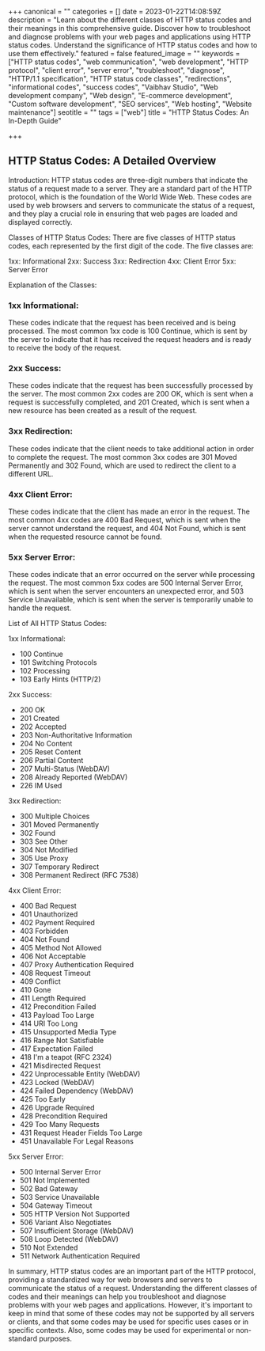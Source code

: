 +++
canonical = ""
categories = []
date = 2023-01-22T14:08:59Z
description = "Learn about the different classes of HTTP status codes and their meanings in this comprehensive guide. Discover how to troubleshoot and diagnose problems with your web pages and applications using HTTP status codes. Understand the significance of HTTP status codes and how to use them effectively."
featured = false
featured_image = ""
keywords = ["HTTP status codes", "web communication", "web development", "HTTP protocol", "client error", "server error", "troubleshoot", "diagnose", "HTTP/1.1 specification", "HTTP status code classes", "redirections", "informational codes", "success codes", "Vaibhav Studio", "Web development company", "Web design", "E-commerce development", "Custom software development", "SEO services", "Web hosting", "Website maintenance"]
seotitle = ""
tags = ["web"]
title = "HTTP Status Codes: An In-Depth Guide"

+++
## HTTP Status Codes: A Detailed Overview

Introduction:
HTTP status codes are three-digit numbers that indicate the status of a request made to a server. They are a standard part of the HTTP protocol, which is the foundation of the World Wide Web. These codes are used by web browsers and servers to communicate the status of a request, and they play a crucial role in ensuring that web pages are loaded and displayed correctly.

Classes of HTTP Status Codes:
There are five classes of HTTP status codes, each represented by the first digit of the code. The five classes are:

1xx: Informational
2xx: Success
3xx: Redirection
4xx: Client Error
5xx: Server Error

Explanation of the Classes:

### 1xx Informational:
These codes indicate that the request has been received and is being processed. The most common 1xx code is 100 Continue, which is sent by the server to indicate that it has received the request headers and is ready to receive the body of the request.

### 2xx Success:
These codes indicate that the request has been successfully processed by the server. The most common 2xx codes are 200 OK, which is sent when a request is successfully completed, and 201 Created, which is sent when a new resource has been created as a result of the request.

### 3xx Redirection:
These codes indicate that the client needs to take additional action in order to complete the request. The most common 3xx codes are 301 Moved Permanently and 302 Found, which are used to redirect the client to a different URL.

### 4xx Client Error:
These codes indicate that the client has made an error in the request. The most common 4xx codes are 400 Bad Request, which is sent when the server cannot understand the request, and 404 Not Found, which is sent when the requested resource cannot be found.

### 5xx Server Error:
These codes indicate that an error occurred on the server while processing the request. The most common 5xx codes are 500 Internal Server Error, which is sent when the server encounters an unexpected error, and 503 Service Unavailable, which is sent when the server is temporarily unable to handle the request.

List of All HTTP Status Codes:

1xx Informational:
- 100 Continue
- 101 Switching Protocols
- 102 Processing
- 103 Early Hints (HTTP/2)

2xx Success:
- 200 OK
- 201 Created
- 202 Accepted
- 203 Non-Authoritative Information
- 204 No Content
- 205 Reset Content
- 206 Partial Content
- 207 Multi-Status (WebDAV)
- 208 Already Reported (WebDAV)
- 226 IM Used

3xx Redirection:
- 300 Multiple Choices
- 301 Moved Permanently
- 302 Found
- 303 See Other
- 304 Not Modified
- 305 Use Proxy
- 307 Temporary Redirect
- 308 Permanent Redirect (RFC 7538)

4xx Client Error:
- 400 Bad Request
- 401 Unauthorized
- 402 Payment Required
- 403 Forbidden
- 404 Not Found
- 405 Method Not Allowed
- 406 Not Acceptable
- 407 Proxy Authentication Required
- 408 Request Timeout
- 409 Conflict
- 410 Gone
- 411 Length Required
- 412 Precondition Failed
- 413 Payload Too Large
- 414 URI Too Long
- 415 Unsupported Media Type
- 416 Range Not Satisfiable
- 417 Expectation Failed
- 418 I'm a teapot (RFC 2324)
- 421 Misdirected Request
- 422 Unprocessable Entity (WebDAV)
- 423 Locked (WebDAV)
- 424 Failed Dependency (WebDAV)
- 425 Too Early
- 426 Upgrade Required
- 428 Precondition Required
- 429 Too Many Requests
- 431 Request Header Fields Too Large
- 451 Unavailable For Legal Reasons

5xx Server Error:
- 500 Internal Server Error
- 501 Not Implemented
- 502 Bad Gateway
- 503 Service Unavailable
- 504 Gateway Timeout
- 505 HTTP Version Not Supported
- 506 Variant Also Negotiates
- 507 Insufficient Storage (WebDAV)
- 508 Loop Detected (WebDAV)
- 510 Not Extended
- 511 Network Authentication Required

In summary, HTTP status codes are an important part of the HTTP protocol, providing a standardized way for web browsers and servers to communicate the status of a request. Understanding the different classes of codes and their meanings can help you troubleshoot and diagnose problems with your web pages and applications. However, it's important to keep in mind that some of these codes may not be supported by all servers or clients, and that some codes may be used for specific uses cases or in specific contexts. Also, some codes may be used for experimental or non-standard purposes.
